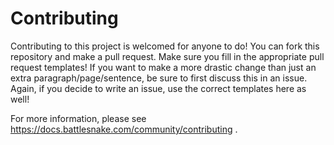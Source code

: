 # Contributing

Contributing to this project is welcomed for anyone to do! You can fork this
repository and make a pull request. Make sure you fill in the appropriate pull
request templates! If you want to make a more drastic change than just an extra
paragraph/page/sentence, be sure to first discuss this in an issue. Again, if
you decide to write an issue, use the correct templates here as well!  

For more information, please see https://docs.battlesnake.com/community/contributing .
